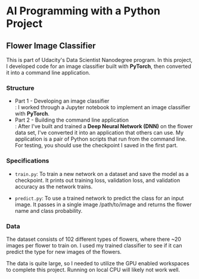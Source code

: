 # AI Programming with a Python Project
## Flower Image Classifier

This is part of Udacity's Data Scientist Nanodegree program. In this project, I developed code for an image classifier built with **PyTorch**, then converted it into a command line application.

### Structure
* Part 1 - Developing an image classifier <br/>
: I worked through a Jupyter notebook to implement an image classifier with **PyTorch**. 
* Part 2 - Building the command line application <br/>
: After I've built and trained a **Deep Neural Network (DNN)** on the flower data set, I've converted it into an application that others can use. My application is a pair of Python scripts that run from the command line. For testing, you should use the checkpoint I saved in the first part.

### Specifications
* `train.py`: To train a new network on a dataset and save the model as a checkpoint. It prints out training loss, validation loss, and validation accuracy as the network trains. <p> 
* `predict.py`: To use a trained network to predict the class for an input image. It passes in a single image /path/to/image and returns the flower name and class probability.


### Data
The dataset consists of 102 different types of flowers, where there ~20 images per flower to train on. I used my trained classifier to see if it can predict the type for new images of the flowers. <p> 
The data is quite large, so I needed to utilize the GPU enabled workspaces to complete this project. Running on local CPU will likely not work well.

